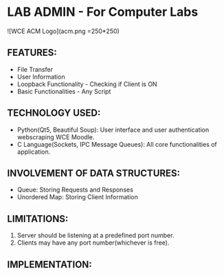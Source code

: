# LAB ADMIN - For Computer Labs
![WCE ACM Logo](acm.png =250*250)
## FEATURES:
- File Transfer
- User Information
- Loopback Functionality - Checking if Client is ON
- Basic Functionalities - Any Script

## TECHNOLOGY USED:
- Python(Qt5, Beautiful Soup): User interface and user authentication webscraping WCE Moodle.
- C Language(Sockets, IPC Message Queues): All core functionalities of application.

## INVOLVEMENT OF DATA STRUCTURES:
- Queue: Storing Requests and Responses
- Unordered Map: Storing Client Information

## LIMITATIONS:
1. Server should be listening at a predefined port number.
2. Clients may have any port number(whichever is free).

## IMPLEMENTATION:
